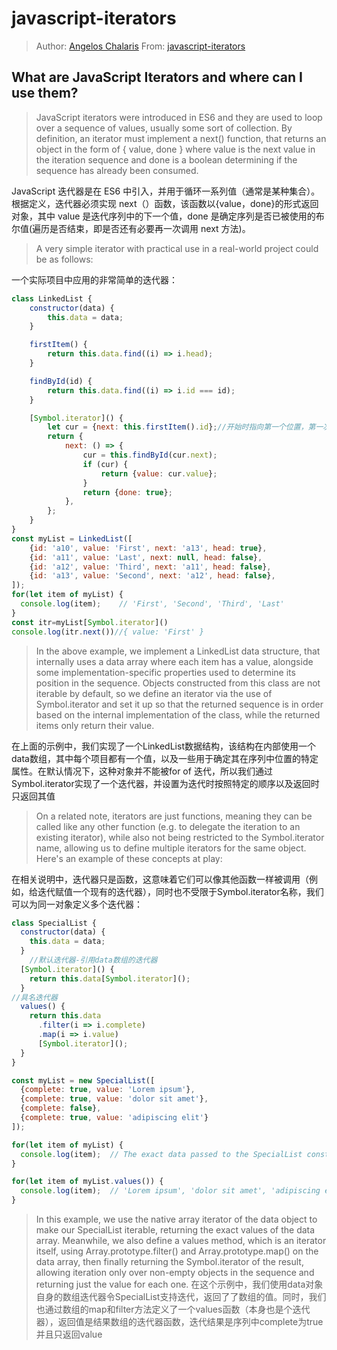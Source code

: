 # javascript-iterators

> Author: [Angelos Chalaris](https://twitter.com/chalarangelo)
> From: [javascript-iterators](https://www.30secondsofcode.org/blog/s/javascript-iterators)

## What are JavaScript Iterators and where can I use them?

> JavaScript iterators were introduced in ES6 and they are used to loop over a sequence of values, usually some sort of collection. By definition, an iterator must implement a next() function, that returns an object in the form of { value, done } where value is the next value in the iteration sequence and done is a boolean determining if the sequence has already been consumed.

JavaScript 迭代器是在 ES6 中引入，并用于循环一系列值（通常是某种集合）。根据定义，迭代器必须实现 next（）函数，该函数以{value，done}的形式返回对象，其中 value 是迭代序列中的下一个值，done 是确定序列是否已被使用的布尔值(遍历是否结束，即是否还有必要再一次调用 next 方法)。

> A very simple iterator with practical use in a real-world project could be as follows:

一个实际项目中应用的非常简单的迭代器：

```js
class LinkedList {
    constructor(data) {
        this.data = data;
    }

    firstItem() {
        return this.data.find((i) => i.head);
    }

    findById(id) {
        return this.data.find((i) => i.id === id);
    }

    [Symbol.iterator]() {
        let cur = {next: this.firstItem().id};//开始时指向第一个位置，第一次调用next才会返回第一个值
        return {
            next: () => {
                cur = this.findById(cur.next);
                if (cur) {
                    return {value: cur.value};
                }
                return {done: true};
            },
        };
    }
}
const myList = LinkedList([
    {id: 'a10', value: 'First', next: 'a13', head: true},
    {id: 'a11', value: 'Last', next: null, head: false},
    {id: 'a12', value: 'Third', next: 'a11', head: false},
    {id: 'a13', value: 'Second', next: 'a12', head: false},
]);
for(let item of myList) {
  console.log(item);    // 'First', 'Second', 'Third', 'Last'
}
const itr=myList[Symbol.iterator]()
console.log(itr.next())//{ value: 'First' }

```

> In the above example, we implement a LinkedList data structure, that internally uses a data array where each item has a value, alongside some implementation-specific properties used to determine its position in the sequence. Objects constructed from this class are not iterable by default, so we define an iterator via the use of Symbol.iterator and set it up so that the returned sequence is in order based on the internal implementation of the class, while the returned items only return their value.

在上面的示例中，我们实现了一个LinkedList数据结构，该结构在内部使用一个data数组，其中每个项目都有一个值，以及一些用于确定其在序列中位置的特定属性。在默认情况下，这种对象并不能被for of 迭代，所以我们通过Symbol.iterator实现了一个迭代器，并设置为迭代时按照特定的顺序以及返回时只返回其值

> On a related note, iterators are just functions, meaning they can be called like any other function (e.g. to delegate the iteration to an existing iterator), while also not being restricted to the Symbol.iterator name, allowing us to define multiple iterators for the same object. Here's an example of these concepts at play:

在相关说明中，迭代器只是函数，这意味着它们可以像其他函数一样被调用（例如，给迭代赋值一个现有的迭代器），同时也不受限于Symbol.iterator名称，我们可以为同一对象定义多个迭代器：

```js
class SpecialList {
  constructor(data) {
    this.data = data;
  }
    //默认迭代器-引用data数组的迭代器
  [Symbol.iterator]() {
    return this.data[Symbol.iterator]();
  }
//具名迭代器
  values() {
    return this.data
      .filter(i => i.complete)
      .map(i => i.value)
      [Symbol.iterator]();
  }
}

const myList = new SpecialList([
  {complete: true, value: 'Lorem ipsum'},
  {complete: true, value: 'dolor sit amet'},
  {complete: false},
  {complete: true, value: 'adipiscing elit'}
]);

for(let item of myList) {
  console.log(item);  // The exact data passed to the SpecialList constructor above
}

for(let item of myList.values()) {
  console.log(item);  // 'Lorem ipsum', 'dolor sit amet', 'adipiscing elit'
}
```

>In this example, we use the native array iterator of the data object to make our SpecialList iterable, returning the exact values of the data array. Meanwhile, we also define a values method, which is an iterator itself, using Array.prototype.filter() and Array.prototype.map() on the data array, then finally returning the Symbol.iterator of the result, allowing iteration only over non-empty objects in the sequence and returning just the value for each one.
在这个示例中，我们使用data对象自身的数组迭代器令SpecialList支持迭代，返回了了数组的值。同时，我们也通过数组的map和filter方法定义了一个values函数（本身也是个迭代器），返回值是结果数组的迭代器函数，迭代结果是序列中complete为true并且只返回value
